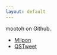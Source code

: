 ```yaml
---
layout: default
---
```


mootoh on Github.

* [Milpon](https://github.com/mootoh/milpon)
* [QSTweet](https://github.com/mootoh/qstweet)
